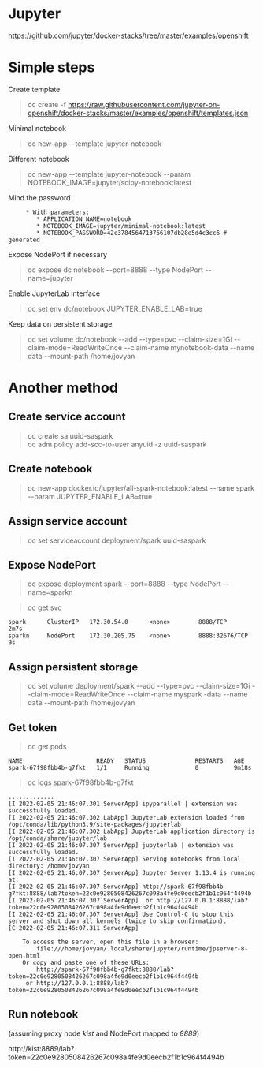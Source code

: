 # Jupyter

https://github.com/jupyter/docker-stacks/tree/master/examples/openshift

# Simple steps

Create template<br>

> oc create -f https://raw.githubusercontent.com/jupyter-on-openshift/docker-stacks/master/examples/openshift/templates.json<br>

Minimal notebook<br>

> oc new-app --template jupyter-notebook<br>

Different notebook<br>

> oc new-app --template jupyter-notebook  --param NOTEBOOK_IMAGE=jupyter/scipy-notebook:latest <br>

Mind the password<br>
```
     * With parameters:
        * APPLICATION_NAME=notebook
        * NOTEBOOK_IMAGE=jupyter/minimal-notebook:latest
        * NOTEBOOK_PASSWORD=42c3784564713766107db28e5d4c3cc6 # generated

```


Expose NodePort if necessary<br>

> oc expose dc  notebook  --port=8888 --type NodePort --name=jupyter<br>

Enable JupyterLab interface<br>

> oc set env dc/notebook JUPYTER_ENABLE_LAB=true<br>

Keep data on persistent storage<br>

> oc set volume dc/notebook --add --type=pvc --claim-size=1Gi --claim-mode=ReadWriteOnce --claim-name mynotebook-data --name data --mount-path /home/jovyan

# Another method 

## Create service account

> oc create sa uuid-saspark<br>
> oc adm policy add-scc-to-user anyuid -z uuid-saspark<br>

## Create notebook

> oc new-app docker.io/jupyter/all-spark-notebook:latest --name spark  --param  JUPYTER_ENABLE_LAB=true<br>

## Assign service account 

> oc set serviceaccount deployment/spark uuid-saspark

## Expose NodePort

> oc expose deployment  spark  --port=8888 --type NodePort --name=sparkn<br>

> oc get svc<br>
```
spark      ClusterIP   172.30.54.0      <none>        8888/TCP         2m7s
sparkn     NodePort    172.30.205.75    <none>        8888:32676/TCP   9s
```

## Assign persistent storage

> oc set volume deployment/spark --add --type=pvc --claim-size=1Gi --claim-mode=ReadWriteOnce --claim-name myspark -data --name data --mount-path /home/jovyan

## Get token

> oc get pods<br>
```
NAME                     READY   STATUS              RESTARTS   AGE
spark-67f98fbb4b-g7fkt   1/1     Running             0          9m18s
```

> oc logs spark-67f98fbb4b-g7fkt<br>
```
.............
[I 2022-02-05 21:46:07.301 ServerApp] ipyparallel | extension was successfully loaded.
[I 2022-02-05 21:46:07.302 LabApp] JupyterLab extension loaded from /opt/conda/lib/python3.9/site-packages/jupyterlab
[I 2022-02-05 21:46:07.302 LabApp] JupyterLab application directory is /opt/conda/share/jupyter/lab
[I 2022-02-05 21:46:07.307 ServerApp] jupyterlab | extension was successfully loaded.
[I 2022-02-05 21:46:07.307 ServerApp] Serving notebooks from local directory: /home/jovyan
[I 2022-02-05 21:46:07.307 ServerApp] Jupyter Server 1.13.4 is running at:
[I 2022-02-05 21:46:07.307 ServerApp] http://spark-67f98fbb4b-g7fkt:8888/lab?token=22c0e9280508426267c098a4fe9d0eecb2f1b1c964f4494b
[I 2022-02-05 21:46:07.307 ServerApp]  or http://127.0.0.1:8888/lab?token=22c0e9280508426267c098a4fe9d0eecb2f1b1c964f4494b
[I 2022-02-05 21:46:07.307 ServerApp] Use Control-C to stop this server and shut down all kernels (twice to skip confirmation).
[C 2022-02-05 21:46:07.311 ServerApp] 
    
    To access the server, open this file in a browser:
        file:///home/jovyan/.local/share/jupyter/runtime/jpserver-8-open.html
    Or copy and paste one of these URLs:
        http://spark-67f98fbb4b-g7fkt:8888/lab?token=22c0e9280508426267c098a4fe9d0eecb2f1b1c964f4494b
     or http://127.0.0.1:8888/lab?token=22c0e9280508426267c098a4fe9d0eecb2f1b1c964f4494b

```
## Run notebook

(assuming proxy node *kist* and NodePort mapped to *8889*)

http://kist:8889/lab?token=22c0e9280508426267c098a4fe9d0eecb2f1b1c964f4494b